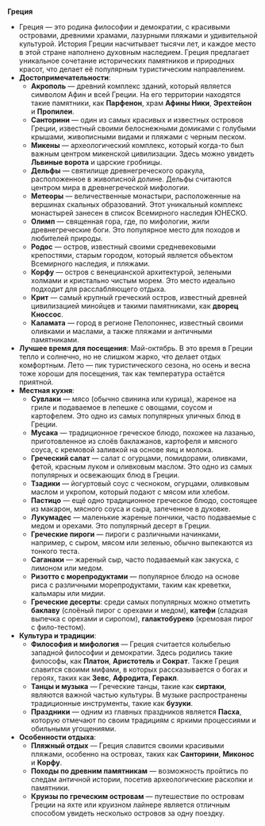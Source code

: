 **Греция**
   - Греция — это родина философии и демократии, с красивыми островами, древними храмами, лазурными пляжами и удивительной культурой. История Греции насчитывает тысячи лет, и каждое место в этой стране наполнено духовным наследием. Греция предлагает уникальное сочетание исторических памятников и природных красот, что делает её популярным туристическим направлением.
   - **Достопримечательности**:
     - **Акрополь** — древний комплекс зданий, который является символом Афин и всей Греции. На его территории находятся такие памятники, как **Парфенон**, храм **Афины Ники**, **Эрехтейон** и **Пропилеи**.
     - **Санторини** — один из самых красивых и известных островов Греции, известный своими белоснежными домиками с голубыми крышами, живописными видами и пляжами с черным песком.
     - **Микены** — археологический комплекс, который когда-то был важным центром микенской цивилизации. Здесь можно увидеть **Львиные ворота** и царские гробницы.
     - **Дельфы** — святилище древнегреческого оракула, расположенное в живописной долине. Дельфы считаются центром мира в древнегреческой мифологии.
     - **Метеоры** — величественные монастыри, расположенные на вершинах скальных образований. Этот уникальный комплекс монастырей занесен в список Всемирного наследия ЮНЕСКО.
     - **Олимп** — священная гора, где, по мифологии, жили древнегреческие боги. Это популярное место для походов и любителей природы.
     - **Родос** — остров, известный своими средневековыми крепостями, старым городом, который является объектом Всемирного наследия, и пляжами.
     - **Корфу** — остров с венецианской архитектурой, зелеными холмами и кристально чистым морем. Это место идеально подходит для расслабляющего отдыха.
     - **Крит** — самый крупный греческий остров, известный древней цивилизацией минойцев и такими памятниками, как **дворец Кноссос**.
     - **Каламата** — город в регионе Пелопоннес, известный своими оливками и маслами, а также пляжами и античными памятниками.
   - **Лучшее время для посещения**: Май-октябрь. В это время в Греции тепло и солнечно, но не слишком жарко, что делает отдых комфортным. Лето — пик туристического сезона, но осень и весна тоже хороши для посещения, так как температура остаётся приятной.
   - **Местная кухня**:
     - **Сувлаки** — мясо (обычно свинина или курица), жареное на гриле и подаваемое в лепешке с овощами, соусом и картофелем. Это одно из самых популярных уличных блюд в Греции.
     - **Мусака** — традиционное греческое блюдо, похожее на лазанью, приготовленное из слоёв баклажанов, картофеля и мясного соуса, с кремовой заливкой на основе яиц и молока.
     - **Греческий салат** — салат с огурцами, помидорами, оливками, фетой, красным луком и оливковым маслом. Это одно из самых популярных и освежающих блюд в Греции.
     - **Тзадики** — йогуртовый соус с чесноком, огурцами, оливковым маслом и укропом, который подают с мясом или хлебом.
     - **Пастицо** — ещё одно традиционное греческое блюдо, состоящее из макарон, мясного соуса и сыра, запеченное в духовке.
     - **Лукумадес** — маленькие жареные пончики, часто подаваемые с медом и орехами. Это популярный десерт в Греции.
     - **Греческие пироги** — пироги с различными начинками, например, с сыром, мясом или зеленью, обычно выпекаются из тонкого теста.
     - **Саганаки** — жареный сыр, часто подаваемый как закуска, с лимоном или медом.
     - **Ризотто с морепродуктами** — популярное блюдо на основе риса с различными морепродуктами, таким как креветки, кальмары или мидии.
     - **Греческие десерты**: среди самых популярных можно отметить **баклаву** (слоёный пирог с орехами и медом), **катефи** (сладкая выпечка с орехами и сиропом), **галактобуреко** (кремовая пирог с фило-тестом).
   - **Культура и традиции**:
     - **Философия и мифология** — Греция считается колыбелью западной философии и демократии. Здесь родились такие философы, как **Платон**, **Аристотель** и **Сократ**. Также Греция славится своими мифами, в которых рассказывается о богах и героях, таких как **Зевс**, **Афродита**, **Геракл**.
     - **Танцы и музыка** — Греческие танцы, такие как **сиртаки**, являются важной частью культуры. В музыке распространены традиционные инструменты, такие как **бузуки**.
     - **Праздники** — одним из главных праздников является **Пасха**, которую отмечают по своим традициям с яркими процессиями и обильными угощениями.
   - **Особенности отдыха**:
     - **Пляжный отдых** — Греция славится своими красивыми пляжами, особенно на островах, таких как **Санторини**, **Миконос** и **Корфу**.
     - **Походы по древним памятникам** — возможность пройтись по следам античной истории, посетив археологические раскопки и памятники.
     - **Круизы по греческим островам** — путешествие по островам Греции на яхте или круизном лайнере является отличным способом увидеть несколько островов за одну поездку.
